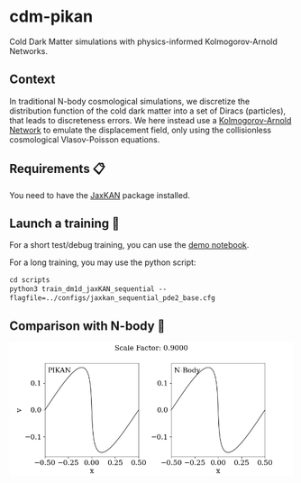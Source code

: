 # cdm-pikan
Cold Dark Matter simulations with physics-informed Kolmogorov-Arnold Networks.

## Context
In traditional N-body cosmological simulations, we discretize the distribution function of the cold dark matter into a set of Diracs (particles), that leads to discreteness errors.
We here instead use a [Kolmogorov-Arnold Network](https://arxiv.org/abs/2404.19756) to emulate the displacement field, only using the collisionless cosmological Vlasov-Poisson equations.

## Requirements :clipboard:

You need to have the [JaxKAN](https://github.com/srigas/jaxKAN) package installed.

## Launch a training :rocket:

For a short test/debug training, you can use the [demo notebook](https://github.com/nicolas-cerardi/cdm-pikan/blob/main/notebooks/demo_training.ipynb).


For a long training, you may use the python script:

```
cd scripts
python3 train_dm1d_jaxKAN_sequential --flagfile=../configs/jaxkan_sequential_pde2_base.cfg
 ```

## Comparison with N-body :mag_right:

![Simulation animation](figures/pikan_and_nbody.gif)
